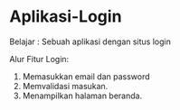 # Aplikasi-Login
Belajar : Sebuah aplikasi dengan situs login

Alur Fitur Login:
1. Memasukkan email dan password
2. Memvalidasi masukan.
3. Menampilkan halaman beranda.
